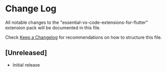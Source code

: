 # Change Log

All notable changes to the "essential-vs-code-extensions-for-flutter" extension pack will be documented in this file.

Check [Keep a Changelog](http://keepachangelog.com/) for recommendations on how to structure this file.

## [Unreleased]

- Initial release
